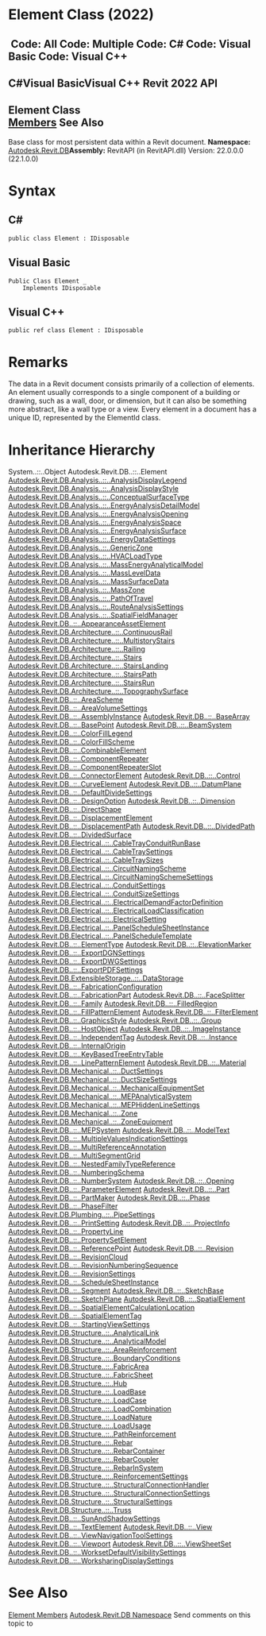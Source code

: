 # Element Class (2022)

﻿
 Code: All Code: Multiple Code: C# Code: Visual Basic Code: Visual C++   
---  
C#Visual BasicVisual C++
Revit 2022 API  
---  
Element Class  
[Members](671c33f6-169b-17ca-583b-42f9df50ace5.md "Element Members") See Also  
---  
Base class for most persistent data within a Revit document. 
**Namespace:** [Autodesk.Revit.DB](87546ba7-461b-c646-cbb1-2cb8f5bff8b2.md "Autodesk.Revit.DB Namespace")**Assembly:** RevitAPI (in RevitAPI.dll) Version: 22.0.0.0 (22.1.0.0)
# Syntax
C#  
---  
```text
public class Element : IDisposable
```
  
Visual Basic  
---  
```text
Public Class Element _
	Implements IDisposable
```
  
Visual C++  
---  
```text
public ref class Element : IDisposable
```
  
# Remarks
The data in a Revit document consists primarily of a collection of elements. An element usually corresponds to a single component of a building or drawing, such as a wall, door, or dimension, but it can also be something more abstract, like a wall type or a view. Every element in a document has a unique ID, represented by the ElementId class. 
# Inheritance Hierarchy
System..::..Object Autodesk.Revit.DB..::..Element [Autodesk.Revit.DB.Analysis..::..AnalysisDisplayLegend](c9bd55c9-e4fc-8a7a-0cd9-b2605fcb6a56.md "AnalysisDisplayLegend Class") [Autodesk.Revit.DB.Analysis..::..AnalysisDisplayStyle](927357e1-9874-8b73-72c8-ff2bb78bfa82.md "AnalysisDisplayStyle Class") [Autodesk.Revit.DB.Analysis..::..ConceptualSurfaceType](b79ddf97-2888-ceda-a2c4-222dab08163e.md "ConceptualSurfaceType Class") [Autodesk.Revit.DB.Analysis..::..EnergyAnalysisDetailModel](858aed23-8a94-a70a-c1fc-ca03523e2f02.md "EnergyAnalysisDetailModel Class") [Autodesk.Revit.DB.Analysis..::..EnergyAnalysisOpening](825025c8-342d-46b7-592e-e42d8f8e8336.md "EnergyAnalysisOpening Class") [Autodesk.Revit.DB.Analysis..::..EnergyAnalysisSpace](cd0567d0-f5e0-a850-6d10-bde911831947.md "EnergyAnalysisSpace Class") [Autodesk.Revit.DB.Analysis..::..EnergyAnalysisSurface](72ef40eb-20ae-d7ef-0ab5-8c52ddd4b813.md "EnergyAnalysisSurface Class") [Autodesk.Revit.DB.Analysis..::..EnergyDataSettings](63628109-daa0-e5b2-3dfd-153179e54816.md "EnergyDataSettings Class") [Autodesk.Revit.DB.Analysis..::..GenericZone](100b5109-f779-8cf8-81d1-cb6a5c0f4fa1.md "GenericZone Class") [Autodesk.Revit.DB.Analysis..::..HVACLoadType](90bf5784-0076-ded0-41fb-38fcb8ed6abe.md "HVACLoadType Class") [Autodesk.Revit.DB.Analysis..::..MassEnergyAnalyticalModel](1e8b2837-0572-d788-a6eb-db5060fc423c.md "MassEnergyAnalyticalModel Class") [Autodesk.Revit.DB.Analysis..::..MassLevelData](c1e62aaf-b7af-ad0c-60d5-4a1a9c1bed79.md "MassLevelData Class") [Autodesk.Revit.DB.Analysis..::..MassSurfaceData](69fcb13c-6443-d1c2-29d5-08adc1261afd.md "MassSurfaceData Class") [Autodesk.Revit.DB.Analysis..::..MassZone](da242463-3097-290a-9c10-afdf54d96649.md "MassZone Class") [Autodesk.Revit.DB.Analysis..::..PathOfTravel](99c2bb04-151f-c325-84b2-40dee81447d6.md "PathOfTravel Class") [Autodesk.Revit.DB.Analysis..::..RouteAnalysisSettings](e6742b6a-9c35-5344-736b-7bf9af6f4254.md "RouteAnalysisSettings Class") [Autodesk.Revit.DB.Analysis..::..SpatialFieldManager](0a6d155e-6ef1-7215-f8f1-c1d8203797ee.md "SpatialFieldManager Class") [Autodesk.Revit.DB..::..AppearanceAssetElement](3493da3a-fea5-69cb-a18e-d0a954615bab.md "AppearanceAssetElement Class") [Autodesk.Revit.DB.Architecture..::..ContinuousRail](253602af-6809-a579-fc2c-975888d5748c.md "ContinuousRail Class") [Autodesk.Revit.DB.Architecture..::..MultistoryStairs](8b07cbff-013c-889f-8807-703e63a91923.md "MultistoryStairs Class") [Autodesk.Revit.DB.Architecture..::..Railing](4af1265f-859e-123b-ada5-a479324f3dee.md "Railing Class") [Autodesk.Revit.DB.Architecture..::..Stairs](45e2c068-7e52-c84a-cfb8-a53c531d28fa.md "Stairs Class") [Autodesk.Revit.DB.Architecture..::..StairsLanding](cae109cd-bc50-6c36-300e-35d3457c0982.md "StairsLanding Class") [Autodesk.Revit.DB.Architecture..::..StairsPath](ed5913d6-1219-9c7c-7e52-317dd58d7cd3.md "StairsPath Class") [Autodesk.Revit.DB.Architecture..::..StairsRun](ea0e49a0-a007-79d0-c902-a24b1359ae28.md "StairsRun Class") [Autodesk.Revit.DB.Architecture..::..TopographySurface](64242f41-69e1-84be-f21b-84783e81364a.md "TopographySurface Class") [Autodesk.Revit.DB..::..AreaScheme](9b5fd895-692c-5b6f-87f9-e53b1cc7c163.md "AreaScheme Class") [Autodesk.Revit.DB..::..AreaVolumeSettings](6282b3c9-3717-5c8f-7501-8a282244ce09.md "AreaVolumeSettings Class") [Autodesk.Revit.DB..::..AssemblyInstance](4e60704c-dfe3-72b6-7892-6440503fa078.md "AssemblyInstance Class") [Autodesk.Revit.DB..::..BaseArray](d7f9a542-0333-2e10-83a2-98afcee00b80.md "BaseArray Class") [Autodesk.Revit.DB..::..BasePoint](154074ae-d653-aaff-b84b-6336a1cbafaa.md "BasePoint Class") [Autodesk.Revit.DB..::..BeamSystem](6c5c1bd2-8456-5ec9-c53e-0bd3f604ad06.md "BeamSystem Class") [Autodesk.Revit.DB..::..ColorFillLegend](81cbdc7c-9f7f-b454-5669-77ca0514eda7.md "ColorFillLegend Class") [Autodesk.Revit.DB..::..ColorFillScheme](c405eb5b-14fa-0fea-a750-dcd9925a90b0.md "ColorFillScheme Class") [Autodesk.Revit.DB..::..CombinableElement](c88bdbbc-dbbb-0817-a358-35f8686f68a2.md "CombinableElement Class") [Autodesk.Revit.DB..::..ComponentRepeater](27dbc5bd-40e7-c044-11e6-7053adf92c6f.md "ComponentRepeater Class") [Autodesk.Revit.DB..::..ComponentRepeaterSlot](395d3527-1315-038e-8a47-80920f063cc6.md "ComponentRepeaterSlot Class") [Autodesk.Revit.DB..::..ConnectorElement](cd7d7579-1058-e8ca-d55a-c3a914843667.md "ConnectorElement Class") [Autodesk.Revit.DB..::..Control](d04da6b9-0586-22b8-df13-8eb7f5ca248f.md "Control Class") [Autodesk.Revit.DB..::..CurveElement](61673852-2d08-003d-e9fd-4be89d533774.md "CurveElement Class") [Autodesk.Revit.DB..::..DatumPlane](3e0a6725-ee40-c4d5-839f-b7720c1fe2af.md "DatumPlane Class") [Autodesk.Revit.DB..::..DefaultDivideSettings](c4d57a70-3192-458c-faa7-619d11c69f60.md "DefaultDivideSettings Class") [Autodesk.Revit.DB..::..DesignOption](ed121b13-80f0-2bd0-7ebf-f10478e527bf.md "DesignOption Class") [Autodesk.Revit.DB..::..Dimension](210f88be-e3c5-26a4-7dd8-3296f6725cce.md "Dimension Class") [Autodesk.Revit.DB..::..DirectShape](bfbd137b-c2c2-71bb-6f4a-992d0dcf6ea8.md "DirectShape Class") [Autodesk.Revit.DB..::..DisplacementElement](08113547-eaaa-5ec1-5ff1-de609fe7c29c.md "DisplacementElement Class") [Autodesk.Revit.DB..::..DisplacementPath](90ac4bbb-7f65-763a-bf5e-a76b2a167294.md "DisplacementPath Class") [Autodesk.Revit.DB..::..DividedPath](8043b21a-7c78-e0cb-f7b3-495ace05de87.md "DividedPath Class") [Autodesk.Revit.DB..::..DividedSurface](782e1ac7-4e74-9a32-6b03-0a20f7d55217.md "DividedSurface Class") [Autodesk.Revit.DB.Electrical..::..CableTrayConduitRunBase](6820d2a3-d692-2d8e-cb69-d42060ace467.md "CableTrayConduitRunBase Class") [Autodesk.Revit.DB.Electrical..::..CableTraySettings](99e3b914-6cf3-a0af-4c25-dc77048091f7.md "CableTraySettings Class") [Autodesk.Revit.DB.Electrical..::..CableTraySizes](dbd6f408-fbae-1fe0-0e61-7d611141d6b5.md "CableTraySizes Class") [Autodesk.Revit.DB.Electrical..::..CircuitNamingScheme](99de5fb2-6e65-7b1f-1866-347c40d427af.md "CircuitNamingScheme Class") [Autodesk.Revit.DB.Electrical..::..CircuitNamingSchemeSettings](60f49706-88f3-d2fb-0732-b1536c6e2e82.md "CircuitNamingSchemeSettings Class") [Autodesk.Revit.DB.Electrical..::..ConduitSettings](c86a1700-e477-3888-7647-3eafa528fe5d.md "ConduitSettings Class") [Autodesk.Revit.DB.Electrical..::..ConduitSizeSettings](d385e4b4-f675-9bcc-d067-5ca7d1d000d4.md "ConduitSizeSettings Class") [Autodesk.Revit.DB.Electrical..::..ElectricalDemandFactorDefinition](8ad48bcf-05f3-b9c3-ebfb-2a7b2db2fd83.md "ElectricalDemandFactorDefinition Class") [Autodesk.Revit.DB.Electrical..::..ElectricalLoadClassification](c8aeb888-f4dd-4b93-063e-6aa118c0e471.md "ElectricalLoadClassification Class") [Autodesk.Revit.DB.Electrical..::..ElectricalSetting](d0c5bb12-7cf7-35e0-fc72-51e491c56bc2.md "ElectricalSetting Class") [Autodesk.Revit.DB.Electrical..::..PanelScheduleSheetInstance](1fdb4d7e-ff99-78f7-8efa-87968f5defce.md "PanelScheduleSheetInstance Class") [Autodesk.Revit.DB.Electrical..::..PanelScheduleTemplate](cf7e5cbb-7df4-ae55-8178-f449827b5752.md "PanelScheduleTemplate Class") [Autodesk.Revit.DB..::..ElementType](ffb18296-0448-559c-580c-7857cbcdc094.md "ElementType Class") [Autodesk.Revit.DB..::..ElevationMarker](ca59d2f7-4cd0-d13d-22a0-c153ac8310d4.md "ElevationMarker Class") [Autodesk.Revit.DB..::..ExportDGNSettings](3df10700-a305-dba7-fc4a-5afb5387256c.md "ExportDGNSettings Class") [Autodesk.Revit.DB..::..ExportDWGSettings](a17fc52f-f67a-9763-e52f-29f867106908.md "ExportDWGSettings Class") [Autodesk.Revit.DB..::..ExportPDFSettings](66156539-3f22-d986-ea46-49e772d1c451.md "ExportPDFSettings Class") [Autodesk.Revit.DB.ExtensibleStorage..::..DataStorage](015081b6-3a45-1b4c-991a-93419e9acd51.md "DataStorage Class") [Autodesk.Revit.DB..::..FabricationConfiguration](f7094105-2acf-03f1-7a7f-82dd24087a17.md "FabricationConfiguration Class") [Autodesk.Revit.DB..::..FabricationPart](c9b86162-c105-696a-a919-49a7a7938cc4.md "FabricationPart Class") [Autodesk.Revit.DB..::..FaceSplitter](ba55587f-4f1e-7f4c-5b1c-864e10cab304.md "FaceSplitter Class") [Autodesk.Revit.DB..::..Family](f51d019d-6ff3-692b-d1d2-b497cab564de.md "Family Class") [Autodesk.Revit.DB..::..FilledRegion](3685651c-a789-3550-f6bb-7c1decc29079.md "FilledRegion Class") [Autodesk.Revit.DB..::..FillPatternElement](64ecefd0-f5c4-5cd9-53bd-10a64739257e.md "FillPatternElement Class") [Autodesk.Revit.DB..::..FilterElement](909615cd-8abd-044a-cff2-f21fd95b8ee7.md "FilterElement Class") [Autodesk.Revit.DB..::..GraphicsStyle](da26fe81-ee66-1036-1f5b-dffe612182d9.md "GraphicsStyle Class") [Autodesk.Revit.DB..::..Group](ca54af3c-52d8-0aed-cd22-440ec2584b89.md "Group Class") [Autodesk.Revit.DB..::..HostObject](56a32e0b-df65-a6ba-40bd-8f50a1f31dcd.md "HostObject Class") [Autodesk.Revit.DB..::..ImageInstance](ff77d6c8-a94a-067a-cd95-4f2cd3ec8dcc.md "ImageInstance Class") [Autodesk.Revit.DB..::..IndependentTag](e52073e2-9d98-6fb5-eb43-288cf9ed2e28.md "IndependentTag Class") [Autodesk.Revit.DB..::..Instance](08603dd9-976d-a9fe-add7-2a8450b8006c.md "Instance Class") [Autodesk.Revit.DB..::..InternalOrigin](61a029d2-81db-72c9-8fe6-f83d0aa0c658.md "InternalOrigin Class") [Autodesk.Revit.DB..::..KeyBasedTreeEntryTable](c5d3e9d9-0221-520b-6163-9843db20d5ea.md "KeyBasedTreeEntryTable Class") [Autodesk.Revit.DB..::..LinePatternElement](8f4678ba-1824-fd00-73b6-dfb9c7802f83.md "LinePatternElement Class") [Autodesk.Revit.DB..::..Material](2ec33007-7a2a-f86a-009b-d4c5d235a307.md "Material Class") [Autodesk.Revit.DB.Mechanical..::..DuctSettings](cd632c8e-a520-2efb-a417-9dfa5677d134.md "DuctSettings Class") [Autodesk.Revit.DB.Mechanical..::..DuctSizeSettings](68c1d227-424d-36da-0e5a-3f3e51e7f939.md "DuctSizeSettings Class") [Autodesk.Revit.DB.Mechanical..::..MechanicalEquipmentSet](ce3c8e90-566c-bb8e-57f7-06f10dac5b7c.md "MechanicalEquipmentSet Class") [Autodesk.Revit.DB.Mechanical..::..MEPAnalyticalSystem](159ecf0e-1c10-84b1-72b8-104a414b76ed.md "MEPAnalyticalSystem Class") [Autodesk.Revit.DB.Mechanical..::..MEPHiddenLineSettings](36aa6fd1-8948-f89d-3206-8bba2c3db54c.md "MEPHiddenLineSettings Class") [Autodesk.Revit.DB.Mechanical..::..Zone](b47e1280-b436-5f9d-17dc-5b315b50c5ee.md "Zone Class") [Autodesk.Revit.DB.Mechanical..::..ZoneEquipment](62330781-b72c-02ae-0c30-c557decfc38a.md "ZoneEquipment Class") [Autodesk.Revit.DB..::..MEPSystem](65946955-8638-fafb-2657-ef7cb7b2941b.md "MEPSystem Class") [Autodesk.Revit.DB..::..ModelText](3a51d58c-3e29-b641-e8bb-4d8a17c31527.md "ModelText Class") [Autodesk.Revit.DB..::..MultipleValuesIndicationSettings](f23f984b-7cbf-54be-b2b9-a7069adaa339.md "MultipleValuesIndicationSettings Class") [Autodesk.Revit.DB..::..MultiReferenceAnnotation](2224ac33-d7c0-bda8-70de-0005023c2149.md "MultiReferenceAnnotation Class") [Autodesk.Revit.DB..::..MultiSegmentGrid](8488ef7c-7669-26a7-8088-dd78e96850de.md "MultiSegmentGrid Class") [Autodesk.Revit.DB..::..NestedFamilyTypeReference](ff71e3b0-4300-7d04-1356-a045b9a90407.md "NestedFamilyTypeReference Class") [Autodesk.Revit.DB..::..NumberingSchema](8f2b22da-5963-301f-44d8-10c68828c436.md "NumberingSchema Class") [Autodesk.Revit.DB..::..NumberSystem](5c027e93-1dff-9a6e-8602-5b3a3da60ada.md "NumberSystem Class") [Autodesk.Revit.DB..::..Opening](720de864-9f4e-c606-c7f4-2e7a0b2da46f.md "Opening Class") [Autodesk.Revit.DB..::..ParameterElement](2ad60b36-07d6-6aed-62c7-89f388f05ffb.md "ParameterElement Class") [Autodesk.Revit.DB..::..Part](1ee04db6-195f-58fa-a245-5a2f2d404200.md "Part Class") [Autodesk.Revit.DB..::..PartMaker](ec5be0eb-bf10-0f05-83a4-77daa2cfb0fd.md "PartMaker Class") [Autodesk.Revit.DB..::..Phase](ab01f390-a8e8-c21c-b2d0-6dd21056cdec.md "Phase Class") [Autodesk.Revit.DB..::..PhaseFilter](3236c80e-48be-f657-951f-70490a43f065.md "PhaseFilter Class") [Autodesk.Revit.DB.Plumbing..::..PipeSettings](2de0109b-0d0d-a0fe-2adf-6edec8bc1a06.md "PipeSettings Class") [Autodesk.Revit.DB..::..PrintSetting](4d303fcb-ff74-de75-933a-3e8d47d11716.md "PrintSetting Class") [Autodesk.Revit.DB..::..ProjectInfo](e90b12f3-9bf4-f536-3556-c9944cbf9f38.md "ProjectInfo Class") [Autodesk.Revit.DB..::..PropertyLine](780ace09-16a7-b622-d04d-05998be8eebb.md "PropertyLine Class") [Autodesk.Revit.DB..::..PropertySetElement](dd2c8fbb-98ec-7249-87f0-542401f490dd.md "PropertySetElement Class") [Autodesk.Revit.DB..::..ReferencePoint](b4b9baeb-2ec5-a2e1-1420-37f593d36aa4.md "ReferencePoint Class") [Autodesk.Revit.DB..::..Revision](af882c60-68ae-2e53-5c41-7aa43cfc1df4.md "Revision Class") [Autodesk.Revit.DB..::..RevisionCloud](43bdb2c4-2b9c-e3fa-4d6a-8c9970a9f7b6.md "RevisionCloud Class") [Autodesk.Revit.DB..::..RevisionNumberingSequence](52b6f8d8-4d5e-dfee-7782-5cd7a77ee543.md "RevisionNumberingSequence Class") [Autodesk.Revit.DB..::..RevisionSettings](599f75fc-d2b6-63b3-7295-0c314415b638.md "RevisionSettings Class") [Autodesk.Revit.DB..::..ScheduleSheetInstance](68db8e46-90de-6b54-3dae-598957d94201.md "ScheduleSheetInstance Class") [Autodesk.Revit.DB..::..Segment](8505c96c-1ed1-8c1d-20d7-6661781d0b3c.md "Segment Class") [Autodesk.Revit.DB..::..SketchBase](11df9ef5-c21a-8e70-f3d8-f6d131b36221.md "SketchBase Class") [Autodesk.Revit.DB..::..SketchPlane](ba104029-d175-7e75-caef-667a4281f4af.md "SketchPlane Class") [Autodesk.Revit.DB..::..SpatialElement](e73594e8-23aa-899f-82fb-3490def8ece2.md "SpatialElement Class") [Autodesk.Revit.DB..::..SpatialElementCalculationLocation](f4fed5e0-0964-a973-c8f5-7beb046a2849.md "SpatialElementCalculationLocation Class") [Autodesk.Revit.DB..::..SpatialElementTag](0a20cdd6-6e44-bc77-a4c3-2d35470ba911.md "SpatialElementTag Class") [Autodesk.Revit.DB..::..StartingViewSettings](aaa6f49c-faeb-851e-45e9-d3d5799c1753.md "StartingViewSettings Class") [Autodesk.Revit.DB.Structure..::..AnalyticalLink](b552fb54-8dff-6690-e16e-cc46cbc46d6b.md "AnalyticalLink Class") [Autodesk.Revit.DB.Structure..::..AnalyticalModel](b4466cf0-0fa0-1f67-d442-fdf0fb073fc9.md "AnalyticalModel Class") [Autodesk.Revit.DB.Structure..::..AreaReinforcement](889aa3cf-9b32-dd78-b660-bcfbad2cf87e.md "AreaReinforcement Class") [Autodesk.Revit.DB.Structure..::..BoundaryConditions](58a98f0e-e2e5-4c8b-bea1-8228b30f1685.md "BoundaryConditions Class") [Autodesk.Revit.DB.Structure..::..FabricArea](b8e6a637-e069-500d-b7d3-3500e1728681.md "FabricArea Class") [Autodesk.Revit.DB.Structure..::..FabricSheet](1f420619-ab30-942a-e5b6-028b7ff3889f.md "FabricSheet Class") [Autodesk.Revit.DB.Structure..::..Hub](67b4e27c-7f91-f233-681c-97ce858c6a65.md "Hub Class") [Autodesk.Revit.DB.Structure..::..LoadBase](4130f6dc-1963-2105-d85b-e08a7c34af8b.md "LoadBase Class") [Autodesk.Revit.DB.Structure..::..LoadCase](2a215599-9c4c-d817-e170-605fd705699d.md "LoadCase Class") [Autodesk.Revit.DB.Structure..::..LoadCombination](82891124-6fb9-e612-ca8c-6f4e32e2c121.md "LoadCombination Class") [Autodesk.Revit.DB.Structure..::..LoadNature](0c83b295-7a01-105b-2ae7-29e6c37be32d.md "LoadNature Class") [Autodesk.Revit.DB.Structure..::..LoadUsage](0b44bcfe-4c5e-85c2-adb5-aeb6ad097ee6.md "LoadUsage Class") [Autodesk.Revit.DB.Structure..::..PathReinforcement](1593a849-b883-73d4-7c02-a2522877d71d.md "PathReinforcement Class") [Autodesk.Revit.DB.Structure..::..Rebar](70fd7426-f4a4-591c-8c06-3c18dda45e7d.md "Rebar Class") [Autodesk.Revit.DB.Structure..::..RebarContainer](61979a57-facc-d97a-7a35-ee04eed59156.md "RebarContainer Class") [Autodesk.Revit.DB.Structure..::..RebarCoupler](af258367-f0c5-e4d3-f863-1733d7bf6b30.md "RebarCoupler Class") [Autodesk.Revit.DB.Structure..::..RebarInSystem](c0bd03fa-78f4-eb67-54e8-e28368e94beb.md "RebarInSystem Class") [Autodesk.Revit.DB.Structure..::..ReinforcementSettings](ca904bb8-c5f4-26bb-6220-9f8d5d1ebd1f.md "ReinforcementSettings Class") [Autodesk.Revit.DB.Structure..::..StructuralConnectionHandler](78653026-36f1-6ab3-f2c0-728692c99b3c.md "StructuralConnectionHandler Class") [Autodesk.Revit.DB.Structure..::..StructuralConnectionSettings](e70eb9af-6795-63d0-417f-40806ee73f8f.md "StructuralConnectionSettings Class") [Autodesk.Revit.DB.Structure..::..StructuralSettings](1d1b89be-c2ae-ca39-01ce-f5b01178fb1e.md "StructuralSettings Class") [Autodesk.Revit.DB.Structure..::..Truss](e0cdc591-cac6-57c7-6190-f0d48cc0e4a9.md "Truss Class") [Autodesk.Revit.DB..::..SunAndShadowSettings](d616614b-a2ed-b0d0-4f11-f0a0b54a22e5.md "SunAndShadowSettings Class") [Autodesk.Revit.DB..::..TextElement](013e58c3-f3d2-d976-89f0-ff4ff701951d.md "TextElement Class") [Autodesk.Revit.DB..::..View](fb92a4e7-f3a7-ef14-e631-342179b18de9.md "View Class") [Autodesk.Revit.DB..::..ViewNavigationToolSettings](62a69b5d-082a-85f5-e568-f15ccfec1164.md "ViewNavigationToolSettings Class") [Autodesk.Revit.DB..::..Viewport](5991dc40-234a-4835-cc06-07524d2e61a4.md "Viewport Class") [Autodesk.Revit.DB..::..ViewSheetSet](5553be2c-8ce7-cbc1-b99e-85c74bcf28d3.md "ViewSheetSet Class") [Autodesk.Revit.DB..::..WorksetDefaultVisibilitySettings](8a6f0949-069b-4b83-380c-f6582ef37a40.md "WorksetDefaultVisibilitySettings Class") [Autodesk.Revit.DB..::..WorksharingDisplaySettings](ec25e291-6582-7e8c-f273-efc0c391bcc4.md "WorksharingDisplaySettings Class")
# See Also
[Element Members](671c33f6-169b-17ca-583b-42f9df50ace5.md "Element Members")
[Autodesk.Revit.DB Namespace](87546ba7-461b-c646-cbb1-2cb8f5bff8b2.md "Autodesk.Revit.DB Namespace")
Send comments on this topic to 